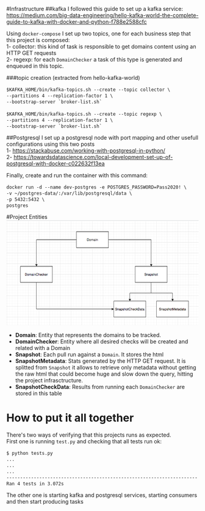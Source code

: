
#Infrastructure
##kafka
I followed this guide to set up a kafka service: https://medium.com/big-data-engineering/hello-kafka-world-the-complete-guide-to-kafka-with-docker-and-python-f788e2588cfc    

Using `docker-compose` I set up two topics, one for each business step that this project is composed:    
1- collector: this kind of task is responsible to get domains content using an HTTP GET requests    
2- regexp: for each `DomainChecker` a task of this type is generated and enqueued in this topic.

###topic creation (extracted from hello-kafka-world)
```
$KAFKA_HOME/bin/kafka-topics.sh --create --topic collector \
--partitions 4 --replication-factor 1 \
--bootstrap-server `broker-list.sh`

$KAFKA_HOME/bin/kafka-topics.sh --create --topic regexp \
--partitions 4 --replication-factor 1 \
--bootstrap-server `broker-list.sh`
```

##Postgresql
I set up a postgresql node with port mapping and other usefull configurations using this two posts    
1- https://stackabuse.com/working-with-postgresql-in-python/    
2- https://towardsdatascience.com/local-development-set-up-of-postgresql-with-docker-c022632f13ea    

Finally, create and run the container with this command:    
```
docker run -d --name dev-postgres -e POSTGRES_PASSWORD=Pass2020! \
-v ~/postgres-data/:/var/lib/postgresql/data \
-p 5432:5432 \
postgres
```

#Project Entities
![er](ER.png "ER")
- **Domain**: Entity that represents the domains to be tracked.     
- **DomainChecker**: Entity where all desired checks will be created and related with a Domain    
- **Snapshot**: Each pull run against a `Domain`. It stores the html    
- **SnapshotMetadata**: Stats generated by the HTTP GET request. It is splitted from `Snapshot` it allows to retrieve only metadata without getting the raw html that could become huge and slow down the query, hitting the project infrasctructure.     
- **SnapshotCheckData**: Results from running each `DomainChecker` are stored in this table

# How to put it all together
There's two ways of verifying that this projects runs as expected.    
First one is running `test.py` and checking that all tests run ok:    

```
$ python tests.py
...
...
...
----------------------------------------------------------------------
Ran 4 tests in 3.072s
```
The other one is starting kafka and postgresql services, starting consumers and then start producing tasks 

